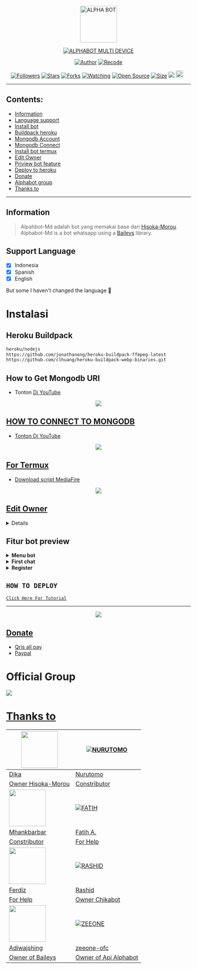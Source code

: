 <p align="center">
<img src="https://github.com/zeeone-ofc/Alphabot-Md/blob/v7.1/image/lol_1.jpg" alt="ALPHA BOT" width="100"/>


</p>
<p align="center">
<a href="#"><img title="ALPHABOT MULTI DEVICE" src="https://img.shields.io/badge/ALPHABOT MULTI DEVICE-green?colorA=%23ff0000&colorB=%23017e40&style=for-the-badge"></a>
</p>
<p align="center">
<a href="https://github.com/DikaArdnt"><img title="Author" src="https://img.shields.io/badge/Author-Dika-red.svg?style=for-the-badge&logo=github"></a>
<a href="https://github.com/zeeone-ofc/Alphabot-Md"><img title="Recode" src="https://img.shields.io/badge/Recode-ZeeoneOfc-red.svg?style=for-the-badge&logo=github"></a>
</p>
<p align="center">
<a href="https://github.com/zeeone-ofc/followers"><img title="Followers" src="https://img.shields.io/github/followers/zeeone-ofc?color=red&style=flat-square"></a>
<a href="https://github.com/zeeone-ofc/Alphabot-Md/stargazers/"><img title="Stars" src="https://img.shields.io/github/stars/zeeone-ofc/Alphabot-Md?color=blue&style=flat-square"></a>
<a href="https://github.com/zeeone-ofc/Alphabot-Md/network/members"><img title="Forks" src="https://img.shields.io/github/forks/zeeone-ofc/Alphabot-Md?color=red&style=flat-square"></a>
<a href="https://github.com/zeeone-ofc/Alphabot-Md/watchers"><img title="Watching" src="https://img.shields.io/github/watchers/zeeone-ofc/Alphabot-Md?label=Watchers&color=blue&style=flat-square"></a>
<a href="https://github.com/zeeone-ofc/Alphabot-Md"><img title="Open Source" src="https://badges.frapsoft.com/os/v2/open-source.svg?v=103"></a>
<a href="https://github.com/zeeone-ofc/Alphabot-Md/"><img title="Size" src="https://img.shields.io/github/repo-size/zeeone-ofc/Alphabot-Md?style=flat-square&color=green"></a>
<a href="https://hits.seeyoufarm.com"><img src="https://hits.seeyoufarm.com/api/count/incr/badge.svg?url=https%3A%2F%2Fgithub.com%2Fzeeone-ofc%2FAlphabot-Md&count_bg=%2379C83D&title_bg=%23555555&icon=probot.svg&icon_color=%2300FF6D&title=hits&edge_flat=false"/></a>
<a href="https://github.com/zeeone-ofc/Alphabot-Md/graphs/commit-activity"><img height="20" src="https://img.shields.io/badge/Maintained%3F-yes-green.svg"></a>&nbsp;&nbsp;
</p>
</div>

---

## Contents:
- [Information](#information)
- [Language support](#support-language)
- [Install bot](#instalasi)
- [Buildpack heroku](#heroku-buildpack)
- [Mongodb Account](#how-to-get-mongodb-uri)
- [Mongodb Connect](#how-to-connect-to-mongodb)
- [Install bot termux](#for-termux)
- [Edit Owner](#edit-owner)
- [Priview bot feature](#fitur-bot-preview)
- [Deploy to heroku](#how-to-deploy)
- [Donate](#donate)
- [Alphabot group](#official-group)
- [Thanks to](#thanks-to)

---

## Information
> Alpahbot-Md adalah bot yang memakai base dari [Hisoka-Morou](https://github.com/DikaArdnt/Hisoka-Morou). Alphabot-Md is a bot whatsapp using a [Baileys](https://github.com/adiwajshing/baileys) library.

## Support Language

- [x] Indonesia
- [x] Spanish
- [x] English

But some I haven't changed the language 🛐

# Instalasi
## Heroku Buildpack
```bash
heroku/nodejs
https://github.com/jonathanong/heroku-buildpack-ffmpeg-latest
https://github.com/clhuang/heroku-buildpack-webp-binaries.git
```

## How to Get Mongodb URI

- Tonton [Di YouTube](https://youtu.be/M8H9S3djxTg)

<p align="center">
<a href="https://youtu.be/M8H9S3djxTg"><img src="https://telegra.ph/file/682c1315ff9a43bb1a724.jpg" />
</p>

## HOW TO CONNECT TO MONGODB

- [Tonton Di YouTube](https://youtu.be/lBEExh-09D8)

<p align="center">
<a href="https://youtu.be/lBEExh-09D8"><img src="https://telegra.ph/file/4464e566d6c578e1f94cd.jpg" />
</p>

## For Termux
- [Download script MediaFire](https://telegra.ph/file/5f3dcbfb5a43066f25f6f.jpg)

<p align="center">
<a href="https://youtu.be/983P1OwOzaE"><img src="https://telegra.ph/file/5f3dcbfb5a43066f25f6f.jpg" />
</p>

## Edit Owner 

<details>
    <summary> <b>Edit Owner Settings.js</b></summary><br/>

```ts
// Website Api (jgn di ganti tomlol)
global.APIs = {
	alfa: 'https://api.zeeoneofc.xyz', //apabila link api eror, segera laporkan ke owner
}

// Free apikey (Apikey expired silahkan login terus ganti V12 dgn apikey lu)
global.APIKeys = {
	'https://api.zeeoneofc.xyz': 'UdbgLAY7',  // 👉 login https://api.zeeoneofc.xyz to get apikey || https://api-alphabot.herokuapp.com
}

// setting 
global.autoread = false // auto read message
global.autobio = true 
global.userRegister = false 
global.autoblok212 = true //ubah jadi true biar nmr 212 di blok sama bot

//language
//Available in indonesia , english & spanyol 
//You can request others language 
global.language = indonesia  //change indonesia to english if you don't understand the language used by the bot


// Other
// Other
global.botname = "Torubot" //namabot kalian
global.ownername= "Athayamuluq" //nama kalian
global.myweb ="https://instagram.com/athayamuluq" //bebas asal jan hapus
global.youtube = "https://youtube.com/athayamuluq" //bebas asal jan hapus
global.myweb2 = "https://chat.whatsapp.com/IL14HXqGNPY9ZHaRmpCwCO" //bebas
global.email = "athayamuluq2@gmail.com" //bebas
global.region = "Indonesia" //bebas
global.timezone = 'Asia/Jakarta' //  timezone wib
global.premium = ['6287745642535'] //premium user
global.owner = ["6287745642535","62895366601524"] //ganti agar fitur owner bisa di gunakan
global.ownernomer = "62895366601524" // nomor wa kalian
global.ownernomerr = "+62895366601524" //nmr wa kalian
global.thumbnail = "./image/lol.jpg" // ini lol.jpg adalah nama foto di folder image. untuk foto bot
global.donasi = "./image/donasi.jpg" // foto donasi di folder image
global.background_welcome="https://telegra.ph/file/90a931648de597820bc08.jpg" // maks size 30kb, agar welcome image nya tdk delay
global.thumbGif = 'https://telegra.ph/file/e90bef3779d3c5812a5d1.mp4'
global.packname = '© Athayamuluq' //sticker wm ubah
global.author = 'Di Buat Oleh Athayamuluq' //sticker wm ganti nama kalian
global.sessionName = 'session'
global.typemenu = 'document'
global.multiplier = 69
global.limitawal = {
    premium: "10000",
    free: 100
}

global.adventureRPG = 'https://telegra.ph/file/ff94536d69e0f4f3e7b54.jpg'
global.bankRPG = 'https://telegra.ph/file/ce47dca98cfdb34162abb.png'
global.bansosRPG = 'https://telegra.ph/file/646af753f38fbf7bbbccc.jpg'
global.bansosRPG_ = 'https://telegra.ph/file/ba18a18aac022170c8056.jpg'
global.berburuRPG = 'https://telegra.ph/file/95a202f631ab7172c3f25.jpg'
global.inventoryRPG = 'https://telegra.ph/file/507395e2edbd1d740a0fd.png'
global.cooldownRPG = 'https://telegra.ph/file/5e1e191a47028d9648ffa.jpg'
global.dailyRPG = 'https://telegra.ph/file/17e857848a3afdb1c4fd8.jpg'
global.hourlyRPG = 'https://telegra.ph/file/bcabf71c0f56207d1629e.jpg'
global.kandangRPG = 'https://telegra.ph/file/89c3b3ec69d373da8f64b.jpg'
global.kolamRGP = 'https://telegra.ph/file/0bc07117c78b2c9674b7d.jpg'
global.mancingRPG = 'https://telegra.ph/file/1420d26b7f04f84993225.jpg'
global.monthlyRPG = 'https://telegra.ph/file/7eadf65b95d9f7a3ecb46.jpg'
global.weeklyRPG = 'https://telegra.ph/file/ffc85895d14db97931f0f.jpg'
global.rpg = {
  emoticon(string) {
    string = string.toLowerCase()
    let emot = {
      level: '📊',
      limit: '🎫',
      health: '❤️',
      exp: '✨',
      money: '💹',
      bank: '🏦',
      potion: '🥤',
      diamond: '💎',
      common: '📦',
      uncommon: '🛍️',
      mythic: '🎁',
      legendary: '🗃️',
      superior: '💼',
      pet: '🔖',
      trash: '🗑',
      armor: '🥼',
      sword: '⚔️',
      pickaxe: '⛏️',
      fishingrod: '🎣',
      wood: '🪵',
      rock: '🪨',
      string: '🕸️',
      horse: '🐴',
      cat: '🐱',
      dog: '🐶',
      fox: '🦊',
      petFood: '🍖',
      iron: '⛓️',
      gold: '🪙',
      emerald: '❇️',
      upgrader: '🧰'
      
    }
    let results = Object.keys(emot).map(v => [v, new RegExp(v, 'gi')]).filter(v => v[1].test(string))
    if (!results.length) return ''
    else return emot[results[0][0]]
  }
}
```

</details>

## Fitur bot preview
<details>
<summary> <b>Menu bot</b></summary><br/>
<img src="https://telegra.ph/file/c438a5d2931a2c5228735.jpg" />
<img src="https://telegra.ph/file/51ef048fdd08cffcef075.jpg" />
</details>

<details>
<summary> <b>First chat</b></summary><br/>
<img src="https://telegra.ph/file/98dce708f8bfdb73c175e.jpg" />
</details>

<details>
<summary> <b>Register</b></summary><br/>
<img src="https://telegra.ph/file/ca4d6b39f9b596de02b9b.jpg" />
</details>

## ```HOW TO DEPLOY```

[`Click Here For Tutorial`](https://youtu.be/RaUQUTrXK90?t=4m28s)<br>

----------

<p align="center">
  <a href="https://youtu.be/SdKHkld2NcI"><img src="https://a.top4top.io/p_2081imvxm1.jpg" />
</p>

## Donate
- [Qris all pay](https://telegra.ph/file/447be9e64d95c825f692b.jpg)
- [Paypal](https://paypal.me/zeeoneofc)

# Official Group
<a href="https://instabio.cc/Alphabot"><img src="https://img.shields.io/badge/Alphabot Support-25D366?style=for-the-badge&logo=whatsapp&logoColor=white" />

# Thanks to
<a href="https://github.com/DikaArdnt"><img src="https://github.com/DikaArdnt.png?size=100" width="100" height="100"></a> | [![NURUTOMO](https://github.com/Nurutomo.png?size=100)](https://github.com/Nurutomo) 
---|---
[Dika](https://github.com/DikaArdnt)  | [Nurutomo](https://github.com/Nurutomo)
Owner Hisoka-Morou | Constributor |
<a href="https://github.com/MhankBarBar"><img src="https://github.com/MhankBarBar.png?size=100" width="100" height="100"></a> | [![FATIH](https://github.com/fatiharridho.png?size=100)](https://github.com/fatiharridho) 
[Mhankbarbar](https://github.com/MhankBarBar)  | [Fatih A.](https://github.com/fatiharridho)
Constributor | For Help |
<a href="https://github.com/FERDIZ-afk"><img src="https://github.com/FERDIZ-afk.png?size=100" width="100" height="100"></a> | [![RASHID](http://github.com/rashidsiregar28.png?size=100)](http://github.com/rashidsiregar28) 
[Ferdiz](https://github.com/FERDIZ-afk)  | [Rashid](https://github.com/rashidsiregar28)
For Help | Owner Chikabot |
<a href="https://github.com/adiwajshing"><img src="https://github.com/adiwajshing.png?size=100" width="100" height="100"></a> | [![ZEEONE](http://github.com/zeeone-ofc.png?size=100)](http://github.com/zeeone-ofc) 
[Adiwajshing](https://github.com/adiwajshing) | [zeeone-ofc](https://zeeone-ofc.github.io)
Owner of Baileys | Owner of Api Alphabot |

